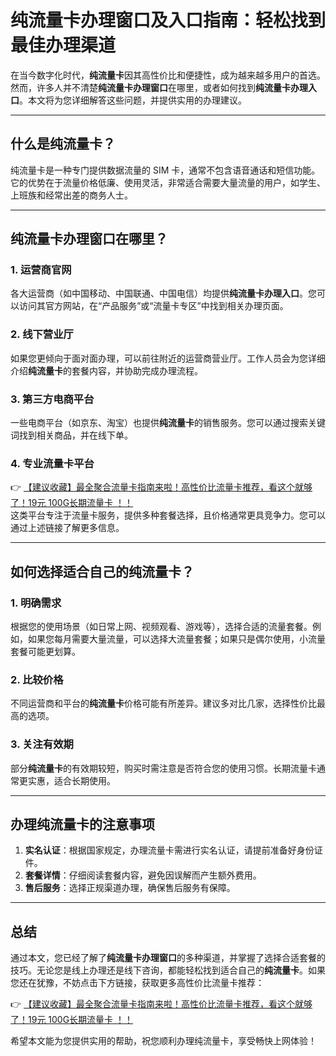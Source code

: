 # 纯流量卡办理窗口及入口指南：轻松找到最佳办理渠道

在当今数字化时代，**纯流量卡**因其高性价比和便捷性，成为越来越多用户的首选。然而，许多人并不清楚**纯流量卡办理窗口**在哪里，或者如何找到**纯流量卡办理入口**。本文将为您详细解答这些问题，并提供实用的办理建议。

---

## 什么是纯流量卡？

纯流量卡是一种专门提供数据流量的 SIM 卡，通常不包含语音通话和短信功能。它的优势在于流量价格低廉、使用灵活，非常适合需要大量流量的用户，如学生、上班族和经常出差的商务人士。

---

## 纯流量卡办理窗口在哪里？

### 1. 运营商官网
各大运营商（如中国移动、中国联通、中国电信）均提供**纯流量卡办理入口**。您可以访问其官方网站，在“产品服务”或“流量卡专区”中找到相关办理页面。

### 2. 线下营业厅
如果您更倾向于面对面办理，可以前往附近的运营商营业厅。工作人员会为您详细介绍**纯流量卡**的套餐内容，并协助完成办理流程。

### 3. 第三方电商平台
一些电商平台（如京东、淘宝）也提供**纯流量卡**的销售服务。您可以通过搜索关键词找到相关商品，并在线下单。

### 4. 专业流量卡平台
👉 [【建议收藏】最全聚合流量卡指南来啦！高性价比流量卡推荐，看这个就够了！19元 100G长期流量卡 ！！](https://bit.ly/Liuliangka)  
这类平台专注于流量卡服务，提供多种套餐选择，且价格通常更具竞争力。您可以通过上述链接了解更多信息。

---

## 如何选择适合自己的纯流量卡？

### 1. 明确需求
根据您的使用场景（如日常上网、视频观看、游戏等），选择合适的流量套餐。例如，如果您每月需要大量流量，可以选择大流量套餐；如果只是偶尔使用，小流量套餐可能更划算。

### 2. 比较价格
不同运营商和平台的**纯流量卡**价格可能有所差异。建议多对比几家，选择性价比最高的选项。

### 3. 关注有效期
部分**纯流量卡**的有效期较短，购买时需注意是否符合您的使用习惯。长期流量卡通常更实惠，适合长期使用。

---

## 办理纯流量卡的注意事项

1. **实名认证**：根据国家规定，办理流量卡需进行实名认证，请提前准备好身份证件。
2. **套餐详情**：仔细阅读套餐内容，避免因误解而产生额外费用。
3. **售后服务**：选择正规渠道办理，确保售后服务有保障。

---

## 总结

通过本文，您已经了解了**纯流量卡办理窗口**的多种渠道，并掌握了选择合适套餐的技巧。无论您是线上办理还是线下咨询，都能轻松找到适合自己的**纯流量卡**。如果您还在犹豫，不妨点击下方链接，获取更多高性价比流量卡推荐：

👉 [【建议收藏】最全聚合流量卡指南来啦！高性价比流量卡推荐，看这个就够了！19元 100G长期流量卡 ！！](https://bit.ly/Liuliangka)

希望本文能为您提供实用的帮助，祝您顺利办理纯流量卡，享受畅快上网体验！